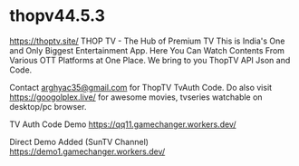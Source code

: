 # thopv44.5.3

https://thoptv.site/
THOP TV - The Hub of Premium TV 
This is India's One and Only Biggest Entertainment App. Here You Can Watch Contents From Various OTT Platforms at One Place.
We bring to you ThopTV API Json and Code.

Contact arghyac35@gmail.com for ThopTV TvAuth Code.
Do also visit https://googolplex.live/ for awesome movies, tvseries watchable on desktop/pc browser.

TV Auth Code Demo
https://qq11.gamechanger.workers.dev/

Direct Demo Added (SunTV Channel)
https://demo1.gamechanger.workers.dev/
